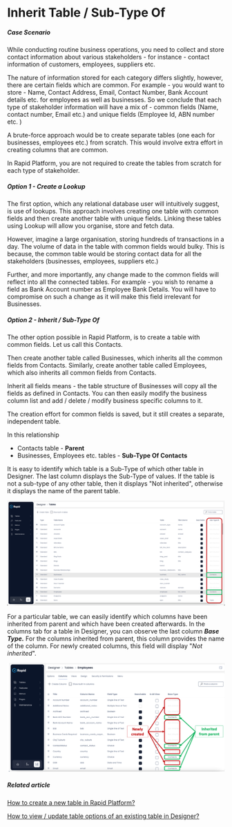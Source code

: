 # Inherit Table / Sub-Type Of

##### **Case Scenario**

While conducting routine business operations, you need to collect and store contact information about various stakeholders - for instance - contact information of customers, employees, suppliers etc.

The nature of information stored for each category differs slightly, however, there are certain fields which are common. For example - you would want to store - Name, Contact Address, Email, Contact Number, Bank Account details etc. for employees as well as businesses. So we conclude that each type of stakeholder information will have a mix of - common fields (Name, contact number, Email etc.) and unique fields (Employee Id, ABN number etc. )

A brute-force approach would be to create separate tables (one each for businesses, employees etc.) from scratch. This would involve extra effort in creating columns that are common.

In Rapid Platform, you are not required to create the tables from scratch for each type of stakeholder.

##### Option 1 - Create a Lookup

The first option, which any relational database user will intuitively suggest, is use of lookups. This approach involves creating one table with common fields and then create another table with unique fields. Linking these tables using Lookup will allow you organise, store and fetch data.

However, imagine a large organisation, storing hundreds of transactions in a day. The volume of data in the table with common fields would bulky. This is because, the common table would be storing contact data for all the stakeholders (businesses, employees, suppliers etc.)

Further, and more importantly, any change made to the common fields will reflect into all the connected tables. For example - you wish to rename a field as Bank Account number as Employee Bank Details. You will have to compromise on such a change as it will make this field irrelevant for Businesses.

##### Option 2 - Inherit / Sub-Type Of

The other option possible in Rapid Platform, is to create a table with common fields. Let us call this Contacts.

Then create another table called Businesses, which inherits all the common fields from Contacts. Similarly, create another table called Employees, which also inherits all common fields from Contacts.

Inherit all fields means - the table structure of Businesses will copy all the fields as defined in Contacts. You can then easily modify the business column list and add / delete / modify business specific columns to it.

The creation effort for common fields is saved, but it still creates a separate, independent table.

In this relationship

- Contacts table - **Parent**
- Businesses, Employees etc. tables - **Sub-Type Of Contacts**

It is easy to identify which table is a Sub-Type of which other table in Designer. The last column displays the Sub-Type of values. If the table is not a sub-type of any other table, then it displays "Not inherited", otherwise it displays the name of the parent table.

![Sub 1.png](./downloaded_image_1705285781445.png)

For a particular table, we can easily identify which columns have been inherited from parent and which have been created afterwards. In the columns tab for a table in Designer, you can observe the last column ***Base Type.*** For the columns inherited from parent, this column provides the name of the column. For newly created columns, this field will display "*Not inherited*".

![Sub 2..png](./downloaded_image_1705285782473.png)

##### **Related article**

[How to create a new table in Rapid Platform?](https://docs.rapidplatform.com/books/experiences/page/how-to-create-a-new-data-table-in-designer "How to create a new data table in Designer?")

[How to view / update table options of an existing table in Designer?](https://docs.rapidplatform.com/books/experiences/page/how-to-view-update-table-options-of-an-existing-table-in-designer "How to view / update table options of an existing table in Designer?")
